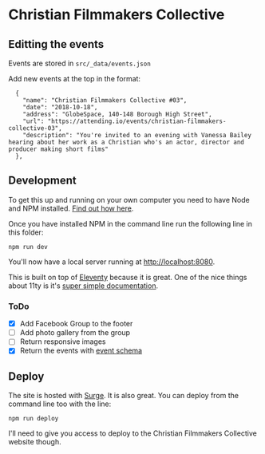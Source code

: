# Christian Filmmakers Collective

## Editting the events

Events are stored in `src/_data/events.json`

Add new events at the top in the format:

```
  {
    "name": "Christian Filmmakers Collective #03",
    "date": "2018-10-18",
    "address": "GlobeSpace, 140-148 Borough High Street",
    "url": "https://attending.io/events/christian-filmmakers-collective-03",
    "description": "You're invited to an evening with Vanessa Bailey hearing about her work as a Christian who's an actor, director and producer making short films"
  },
```

## Development

To get this up and running on your own computer you need to have Node and NPM installed. [Find out how here](https://www.npmjs.com/get-npm).

Once you have installed NPM in the command line run the following line in this folder:

`npm run dev`

You'll now have a local server running at [http://localhost:8080](http://localhost:8080).

This is built on top of [Eleventy](https://www.11ty.io) because it is great. One of the nice things about 11ty is it's [super simple documentation](https://www.11ty.io/docs/).

### ToDo

- [x] Add Facebook Group to the footer
- [ ] Add photo gallery from the group
- [ ] Return responsive images
- [x] Return the events with [event schema](https://schema.org/Event)

## Deploy

The site is hosted with [Surge](https://surge.sh/). It is also great. You can deploy from the command line too with the line:

`npm run deploy`

I'll need to give you access to deploy to the Christian Filmmakers Collective website though.
